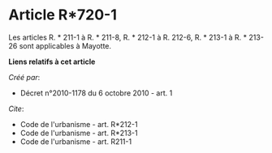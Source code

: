 # Article R*720-1

Les articles R. * 211-1 à R. * 211-8, R. * 212-1 à R. 212-6, R. * 213-1 à R. * 213-26 sont applicables à Mayotte.

**Liens relatifs à cet article**

_Créé par_:

  - Décret n°2010-1178 du 6 octobre 2010 - art. 1

_Cite_:

  - Code de l'urbanisme - art. R*212-1
  - Code de l'urbanisme - art. R*213-1
  - Code de l'urbanisme - art. R211-1
